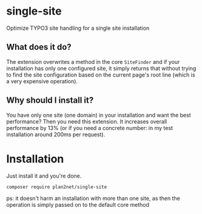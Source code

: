 # single-site
Optimize TYPO3 site handling for a single site installation

## What does it do?

The extension overwrites a method in the core `SiteFinder` and if your installation has only one configured site, it simply returns that without trying to find the site configuration based on the current page's root line (which is a very expensive operation).

## Why should I install it?

You have only one site (one domain) in your installation and want the best performance?
Then you need this extension. 
It increases overall performance by 13% (or if you need a concrete number: in my test installation around 200ms per request).

# Installation

Just install it and you're done.

    composer require plan2net/single-site

ps: it doesn't harm an installation with more than one site, as then the operation is simply passed on to the default core method

